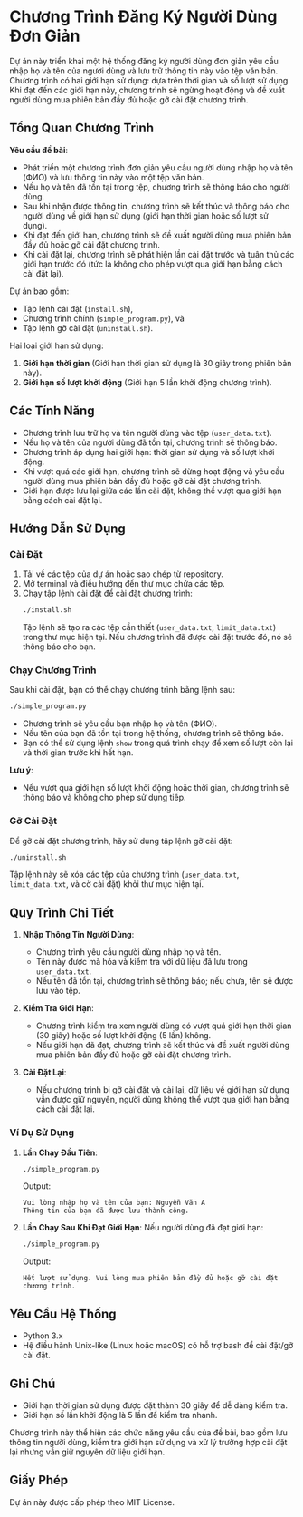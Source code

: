 # Chương Trình Đăng Ký Người Dùng Đơn Giản

Dự án này triển khai một hệ thống đăng ký người dùng đơn giản yêu cầu nhập họ và tên của người dùng và lưu trữ thông tin này vào tệp văn bản. Chương trình có hai giới hạn sử dụng: dựa trên thời gian và số lượt sử dụng. Khi đạt đến các giới hạn này, chương trình sẽ ngừng hoạt động và đề xuất người dùng mua phiên bản đầy đủ hoặc gỡ cài đặt chương trình.

## Tổng Quan Chương Trình

**Yêu cầu đề bài**:
- Phát triển một chương trình đơn giản yêu cầu người dùng nhập họ và tên (ФИО) và lưu thông tin này vào một tệp văn bản.
- Nếu họ và tên đã tồn tại trong tệp, chương trình sẽ thông báo cho người dùng.
- Sau khi nhận được thông tin, chương trình sẽ kết thúc và thông báo cho người dùng về giới hạn sử dụng (giới hạn thời gian hoặc số lượt sử dụng).
- Khi đạt đến giới hạn, chương trình sẽ đề xuất người dùng mua phiên bản đầy đủ hoặc gỡ cài đặt chương trình.
- Khi cài đặt lại, chương trình sẽ phát hiện lần cài đặt trước và tuân thủ các giới hạn trước đó (tức là không cho phép vượt qua giới hạn bằng cách cài đặt lại).

Dự án bao gồm:
- Tập lệnh cài đặt (`install.sh`),
- Chương trình chính (`simple_program.py`), và
- Tập lệnh gỡ cài đặt (`uninstall.sh`).

Hai loại giới hạn sử dụng:
1. **Giới hạn thời gian** (Giới hạn thời gian sử dụng là 30 giây trong phiên bản này).
2. **Giới hạn số lượt khởi động** (Giới hạn 5 lần khởi động chương trình).

## Các Tính Năng

- Chương trình lưu trữ họ và tên người dùng vào tệp (`user_data.txt`).
- Nếu họ và tên của người dùng đã tồn tại, chương trình sẽ thông báo.
- Chương trình áp dụng hai giới hạn: thời gian sử dụng và số lượt khởi động.
- Khi vượt quá các giới hạn, chương trình sẽ dừng hoạt động và yêu cầu người dùng mua phiên bản đầy đủ hoặc gỡ cài đặt chương trình.
- Giới hạn được lưu lại giữa các lần cài đặt, không thể vượt qua giới hạn bằng cách cài đặt lại.

## Hướng Dẫn Sử Dụng

### Cài Đặt

1. Tải về các tệp của dự án hoặc sao chép từ repository.
2. Mở terminal và điều hướng đến thư mục chứa các tệp.
3. Chạy tập lệnh cài đặt để cài đặt chương trình:
   ```bash
   ./install.sh
   ```
   Tập lệnh sẽ tạo ra các tệp cần thiết (`user_data.txt`, `limit_data.txt`) trong thư mục hiện tại. Nếu chương trình đã được cài đặt trước đó, nó sẽ thông báo cho bạn.

### Chạy Chương Trình

Sau khi cài đặt, bạn có thể chạy chương trình bằng lệnh sau:

```bash
./simple_program.py
```

- Chương trình sẽ yêu cầu bạn nhập họ và tên (ФИО).
- Nếu tên của bạn đã tồn tại trong hệ thống, chương trình sẽ thông báo.
- Bạn có thể sử dụng lệnh `show` trong quá trình chạy để xem số lượt còn lại và thời gian trước khi hết hạn.

**Lưu ý**: 
- Nếu vượt quá giới hạn số lượt khởi động hoặc thời gian, chương trình sẽ thông báo và không cho phép sử dụng tiếp.

### Gỡ Cài Đặt

Để gỡ cài đặt chương trình, hãy sử dụng tập lệnh gỡ cài đặt:

```bash
./uninstall.sh
```

Tập lệnh này sẽ xóa các tệp của chương trình (`user_data.txt`, `limit_data.txt`, và cờ cài đặt) khỏi thư mục hiện tại.

## Quy Trình Chi Tiết

1. **Nhập Thông Tin Người Dùng**: 
   - Chương trình yêu cầu người dùng nhập họ và tên.
   - Tên này được mã hóa và kiểm tra với dữ liệu đã lưu trong `user_data.txt`.
   - Nếu tên đã tồn tại, chương trình sẽ thông báo; nếu chưa, tên sẽ được lưu vào tệp.

2. **Kiểm Tra Giới Hạn**:
   - Chương trình kiểm tra xem người dùng có vượt quá giới hạn thời gian (30 giây) hoặc số lượt khởi động (5 lần) không.
   - Nếu giới hạn đã đạt, chương trình sẽ kết thúc và đề xuất người dùng mua phiên bản đầy đủ hoặc gỡ cài đặt chương trình.

3. **Cài Đặt Lại**:
   - Nếu chương trình bị gỡ cài đặt và cài lại, dữ liệu về giới hạn sử dụng vẫn được giữ nguyên, người dùng không thể vượt qua giới hạn bằng cách cài đặt lại.

### Ví Dụ Sử Dụng

1. **Lần Chạy Đầu Tiên**:
   ```bash
   ./simple_program.py
   ```
   Output:
   ```
   Vui lòng nhập họ và tên của bạn: Nguyễn Văn A
   Thông tin của bạn đã được lưu thành công.
   ```

2. **Lần Chạy Sau Khi Đạt Giới Hạn**:
   Nếu người dùng đã đạt giới hạn:
   ```bash
   ./simple_program.py
   ```
   Output:
   ```
   Hết lượt sử dụng. Vui lòng mua phiên bản đầy đủ hoặc gỡ cài đặt chương trình.
   ```

## Yêu Cầu Hệ Thống

- Python 3.x
- Hệ điều hành Unix-like (Linux hoặc macOS) có hỗ trợ bash để cài đặt/gỡ cài đặt.

## Ghi Chú

- Giới hạn thời gian sử dụng được đặt thành 30 giây để dễ dàng kiểm tra.
- Giới hạn số lần khởi động là 5 lần để kiểm tra nhanh.

Chương trình này thể hiện các chức năng yêu cầu của đề bài, bao gồm lưu thông tin người dùng, kiểm tra giới hạn sử dụng và xử lý trường hợp cài đặt lại nhưng vẫn giữ nguyên dữ liệu giới hạn.

## Giấy Phép

Dự án này được cấp phép theo MIT License.
